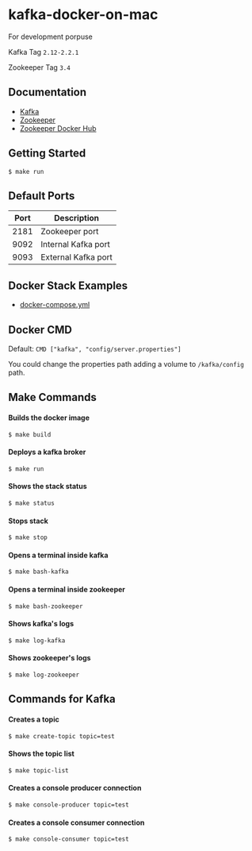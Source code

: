 # kafka-docker-on-mac

For development porpuse

Kafka Tag `2.12-2.2.1`

Zookeeper Tag `3.4`

## Documentation

- [Kafka](https://kafka.apache.org)
- [Zookeeper](https://zookeeper.apache.org)
- [Zookeeper Docker Hub](https://hub.docker.com/_/zookeeper)

## Getting Started

```
$ make run
```

## Default Ports

| Port | Description |
| - | - |
| 2181 | Zookeeper port |
| 9092 | Internal Kafka port |
| 9093 | External Kafka port |

## Docker Stack Examples

- [docker-compose.yml](docker-compose.yml)

## Docker CMD

Default: `CMD ["kafka", "config/server.properties"]`

You could change the properties path adding a volume to `/kafka/config` path.

## Make Commands

#### Builds the docker image
```
$ make build
```

#### Deploys a kafka broker
```
$ make run
```

#### Shows the stack status
```
$ make status
```

#### Stops stack
```
$ make stop
```

#### Opens a terminal inside kafka
```
$ make bash-kafka
```

#### Opens a terminal inside zookeeper
```
$ make bash-zookeeper
```

#### Shows kafka's logs
```
$ make log-kafka
```

#### Shows zookeeper's logs
```
$ make log-zookeeper
```

## Commands for Kafka

#### Creates a topic
```
$ make create-topic topic=test
```

#### Shows the topic list
```
$ make topic-list
```

#### Creates a console producer connection
```
$ make console-producer topic=test
```

#### Creates a console consumer connection
```
$ make console-consumer topic=test
```
